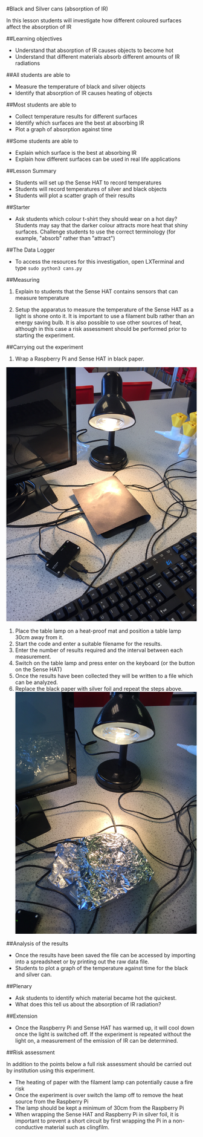 #Black and Silver cans (absorption of IR)

In this lesson students will investigate how different coloured surfaces affect the absorption of IR

##Learning objectives

- Understand that absorption of IR causes objects to become hot 
- Understand that different materials absorb different amounts of IR radiations 
 

##All students are able to

- Measure the temperature of black and silver objects 
- Identify that absorption of IR causes heating of objects

##Most students are able to

- Collect temperature results for different surfaces
- Identify which surfaces are the best at absorbing IR
- Plot a graph of absorption against time

##Some students are able to

- Explain which surface is the best at absorbing IR 
- Explain how different surfaces can be used in real life applications

##Lesson Summary

- Students will set up the Sense HAT to record temperatures 
- Students will record temperatures of silver and black objects
- Students will plot a scatter graph of their results

##Starter

- Ask students which colour t-shirt they should wear on a hot day? Students may say that the darker colour attracts more heat that shiny surfaces. Challenge students to use the correct terminology (for example, "absorb" rather than "attract")

##The Data Logger

- To access the resources for this investigation, open LXTerminal and type `sudo python3 cans.py`

##Measuring 

1. Explain to students that the Sense HAT contains sensors that can measure temperature

1. Setup the apparatus to measure the temperature of the Sense HAT as a light is shone onto it. It is important to use a filament bulb rather than an energy saving bulb. It is also possible to use other sources of heat, although in this case a risk assessment should be performed prior to starting the experiment.

##Carrying out the experiment

1. Wrap a Raspberry Pi and Sense HAT in black paper.

 ![surfaces1](images/surfaces1.png)
 
1. Place the table lamp on a heat-proof mat and position a table lamp 30cm away from it.
1. Start the code and enter a suitable filename for the results.
1. Enter the number of results required and the interval between each measurement.
1. Switch on the table lamp and press enter on the keyboard (or the button on the Sense HAT)
1. Once the results have been collected they will be written to a file which can be analyzed.
1. Replace the black paper with silver foil and repeat the steps above.
 ![surfaces3](images/surfaces3.png)

##Analysis of the results

- Once the results have been saved the file can be accessed by importing into a spreadsheet or by printing out the raw data file.
- Students to plot a graph of the temperature against time for the black and silver can.

##Plenary

- Ask students to identify which material became hot the quickest.
- What does this tell us about the absorption of IR radiation?

##Extension

- Once the Raspberry Pi and Sense HAT has warmed up, it will cool down once the light is switched off. If the experiment is repeated without the light on, a measurement of the emission of IR can be determined. 


##Risk assessment

In addition to the points below a full risk assessment should be carried out by institution using this experiment.

- The heating of paper with the filament lamp can potentially cause a fire risk
- Once the experiment is over switch the lamp off to remove the heat source from the Raspberry Pi
- The lamp should be kept a minimum of 30cm from the Raspberry Pi
- When wrapping the Sense HAT and Raspberry Pi in silver foil, it is important to prevent a short circuit by first wrapping the Pi in a non-conductive material such as clingfilm.
